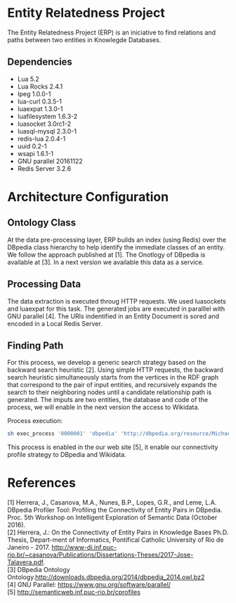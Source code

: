 # Entity Relatedness Project

The Entity Relatedness Project (ERP) is an iniciative to find relations and paths between two entities in Knowlegde Databases.


## Dependencies

* Lua 5.2
* Lua Rocks 2.4.1
* lpeg 1.0.0-1
* lua-curl 0.3.5-1
* luaexpat 1.3.0-1
* luafilesystem 1.6.3-2
* luasocket 3.0rc1-2
* luasql-mysql 2.3.0-1 
* redis-lua 2.0.4-1
* uuid 0.2-1 
* wsapi 1.6.1-1
* GNU parallel 20161122
* Redis Server 3.2.6

# Architecture Configuration

## Ontology Class

At the data pre-processing layer, ERP builds an index (using Redis) over the DBpedia class hierarchy to help identify the immediate classes of an entity. We follow the approach published at [1]. The Onotlogy of DBpedia is available at [3]. In a next version we available this data as a service.  

## Processing Data

The data extraction is executed throug HTTP requests. We used luasockets and luaexpat for this task. The generated jobs are executed in paralllel with GNU parallel [4]. The URIs indentified in an Entity Document is sored and encoded in a Local Redis Server.

## Finding Path
For this process, we develop a generic search strategy based on the backward search heuristic [2]. Using simple HTTP requests, the backward search heuristic simultaneously starts from the vertices in the RDF graph that correspond to the pair of input entities, and recursively expands the search to their neighboring nodes until a candidate relationship path is generated. 
The imputs are two entities, the database and code of the process, we will enable in the next version the access to Wikidata.

Process execution:
```bash
sh exec_process '0000001' 'dbpedia' 'http://dbpedia.org/resource/Michael_Jackson' 'http://dbpedia.org/resource/Whitney_Houston'
```

This process is enabled in the our web site [5], it enable our connectivity profile strategy to DBpedia and Wikidata. 

# References

[1] Herrera, J., Casanova, M.A., Nunes, B.P., Lopes, G.R., and Leme, L.A. DBpedia Profiler Tool: Profiling the Connectivity of Entity Pairs in DBpedia. Proc. 5th Workshop on Intelligent Exploration of Semantic Data (October 2016).
<br/>[2] Herrera, J.: On the Connectivity of Entity Pairs in Knowledge Bases Ph.D. Thesis, Depart-ment of Informatics, Pontifical Catholic University of Rio de Janeiro - 2017. http://www-di.inf.puc-rio.br/~casanova/Publications/Dissertations-Theses/2017-Jose-Talavera.pdf.
<br/>[3] DBpedia Ontology Ontology.http://downloads.dbpedia.org/2014/dbpedia_2014.owl.bz2
<br/>[4] GNU Parallel: https://www.gnu.org/software/parallel/
<br/>[5] http://semanticweb.inf.puc-rio.br/cprofiles
